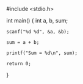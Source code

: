 #include <stdio.h>

int main() {
    int a, b, sum;

    scanf("%d %d", &a, &b);

    sum = a + b;

    printf("Sum = %d\n", sum);

    return 0;
}
